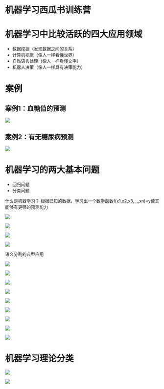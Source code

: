 # 机器学习西瓜书训练营

# 机器学习中比较活跃的四大应用领域
- 数据挖掘（发现数据之间的关系）
- 计算机视觉（像人一样看懂世界）
- 自然语言处理（像人一样看懂文字）
- 机器人决策（像人一样具有决策能力）

# 案例
## 案例1：血糖值的预测
![](./img/0.1案例1.png)


## 案例2：有无糖尿病预测

![](./img/0.2案例2.png)

# 机器学习的两大基本问题
- 回归问题
- 分类问题

什么是机器学习？
根据已知的数据，学习出一个数学函数f(x1,x2,x3,...,xn)=y使其能够有更强的预测能力

![](img/0.3%E5%B0%8F%E7%BB%93.png)

![](img/0.3%E6%A1%88%E4%BE%8B3.png)

![](img/0.4%E6%A1%88%E4%BE%8B4.png)

![](img/0.5%E6%A1%88%E4%BE%8B5-%E8%AF%AD%E4%B9%89%E5%88%86%E5%89%B2.png)

语义分割的典型应用

![](img/0.6.png)

![](img/0.7.png)

![](img/0.8.png)

![](img/0.9.png)

![](img/0.10.png)

![](img/0.11.png)

![](img/0.12.png)

![](img/0.13.png)

![](img/2019-12-05-17-25-07.png)

# 机器学习理论分类

![](img/2019-12-05-17-26-32.png)

![](img/2019-12-05-17-29-52.png)

